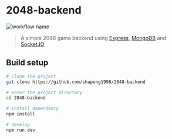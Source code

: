 # 2048-backend

![workflow name](https://github.com/shapeng1998/Blog/workflows/build/badge.svg)

> A simple 2048 game backend using [Express](https://www.expressjs.com), [MongoDB](https://www.mongodb.com/) and [Socket.IO](https://socket.io/).

## Build setup

```bash
# clone the project
git clone https://github.com/shapeng1998/2048-backend

# enter the project directory
cd 2048-backend

# install dependency
npm install

# develop
npm run dev
```
